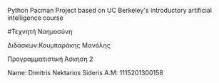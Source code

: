 Python Pacman Project based on UC Berkeley's introductory artificial intelligence course

#Τεχνητή Νοημοσύνη 

Διδάσκων:Κουμπαράκης Μανόλης

Προγραμματιστική Άσκηση 2

Name:	 Dimitris Nektarios Sideris
A.M:	 1115201300158
